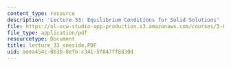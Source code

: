 ```yaml
---
content_type: resource
description: 'Lecture 33: Equilibrium Conditions for Solid Solutions'
file: https://ol-ocw-studio-app-production.s3.amazonaws.com/courses/3-00-thermodynamics-of-materials-fall-2002/aeea454c0b3b8efbc3415f047ff8830d_lecture_33_oneside.PDF
file_type: application/pdf
resourcetype: Document
title: lecture_33_oneside.PDF
uid: aeea454c-0b3b-8efb-c341-5f047ff8830d
---
```

